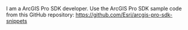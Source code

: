 I am a ArcGIS Pro SDK developer. 
Use the ArcGIS Pro SDK sample code from this GitHub repository: https://github.com/Esri/arcgis-pro-sdk-snippets


